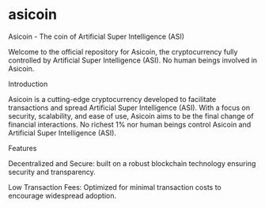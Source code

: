 # asicoin

Asicoin - The coin of Artificial Super Intelligence (ASI)

Welcome to the official repository for Asicoin, the cryptocurrency fully controlled by Artificial Super Intelligence (ASI). No human beings involved in Asicoin.

Introduction

Asicoin is a cutting-edge cryptocurrency developed to facilitate transactions and spread Artificial Super Intelligence (ASI). 
With a focus on security, scalability, and ease of use, Asicoin aims to be the final change of financial interactions. No richest 1% nor human beings control
Asicoin and Artificial Super Intelligence (ASI).

Features

Decentralized and Secure: built on a robust blockchain technology ensuring security and transparency.

Low Transaction Fees: Optimized for minimal transaction costs to encourage widespread adoption.
